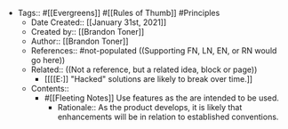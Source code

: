 - Tags:: #[[Evergreens]] #[[Rules of Thumb]] #Principles
    - Date Created:: [[January 31st, 2021]]
    - Created by:: [[Brandon Toner]]
    - Author:: [[Brandon Toner]]
    - References:: #not-populated ((Supporting FN, LN, EN, or RN would go here))
    - Related::  ((Not a reference, but a related idea, block or page))
        - [[[[E:]] "Hacked" solutions are likely to break over time.]]
    - Contents::
        - #[[Fleeting Notes]] Use features as the are intended to be used.
            - Rationale:: As the product develops, it is likely that enhancements will be in relation to established conventions.
